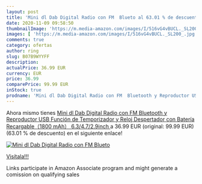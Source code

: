 ```yaml
---
layout: post
title: 'Mini dl Dab Digital Radio con FM  Blueto al 63.01 % de descuento'
date: 2020-11-09 09:58:50
thumbnailImage: 'https://m.media-amazon.com/images/I/516vG4vBUCL._SL200_.jpg'
images: [ 'https://m.media-amazon.com/images/I/516vG4vBUCL._SL200_.jpg' ]
comments: true
category: ofertas
author: ring
slug: B07B9WYYFF
description:
actualPrice: 36.99 EUR
currency: EUR
price: 36.99
comparePrice: 99.99 EUR
inStock: true
prodname: 'Mini dl Dab Digital Radio con FM  Bluetooth y Reproductor USB  Función de Temporizador y Reloj Despertador con Batería Recargable（1800 mAh） 6.3/4.7/2.9inch '
---
```


Ahora mismo tienes [Mini dl Dab Digital Radio con FM  Bluetooth y Reproductor USB  Función de Temporizador y Reloj Despertador con Batería Recargable（1800 mAh） 6.3/4.7/2.9inch ](https://www.amazon.es/dp/B07B9WYYFF/?tag=tolees-21) a 36.99 EUR (original: 99.99 EUR) (63.01 %  de descuento) en el siguiente enlace!

[![Mini dl Dab Digital Radio con FM  Blueto](https://m.media-amazon.com/images/I/516vG4vBUCL._SL200_.jpg)](https://www.amazon.es/dp/B07B9WYYFF/?tag=tolees-21)

[Visítala!!!](https://www.amazon.es/dp/B07B9WYYFF/?tag=tolees-21)

Links participate in Amazon Associate program and might generate a comission on qualifying sales
